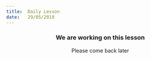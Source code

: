 ```yaml
---
title:  Daily Lesson
date:   29/05/2019
---
```


### <center>We are working on this lesson</center>
<center>Please come back later</center>